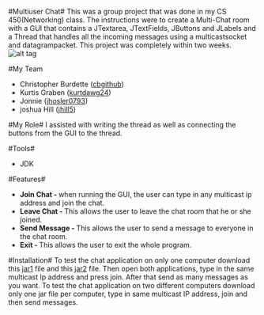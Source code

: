 #Multiuser Chat#
This was a group project that was done in my CS 450(Networking) class. The instructions were to create a Multi-Chat room with a GUI that contains a JTextarea, JTextFields, JButtons and JLabels and a Thread that handles all the incoming messages using a multicastsocket and datagrampacket. This project was completely within two weeks.
![alt tag](https://cloud.githubusercontent.com/assets/8529024/11330866/302932f6-9178-11e5-8e98-919e4a91a2b2.png) 

#My Team
 <ul>
    <li>Christopher Burdette (<a href="http://github.com/cbgithub">cbgithub</a>)</li>
    <li>Kurtis Graben (<a href="http://github.com/kurtdawg24">kurtdawg24</a>)</li>
    <li>Jonnie (<a href="https://github.com/jhosler0793">jhosler0793</a>)</li>
    <li>joshua Hill (<a href="https://github.com/jhill5">jhill5</a>)</li>
  </ul>

#My Role#
I assisted with writing the thread as well as connecting the buttons from the GUI to the thread.

#Tools#
<ul>
<li> JDK </li>
 </ul>

#Features#
  <ul>
    <li><b>Join Chat - </b>
     when running the GUI, the user can type in any multicast ip address and join the chat.
    </li>
    <li><b>Leave Chat - </b>
     This allows the user to leave the chat room that he or she joined. 
    </li>
     <li><b>Send Message - </b>
     This allows the user to send a message to everyone in the chat room.
    </li>
     <li><b>Exit - </b>
     This allows the user to exit the whole program.
    </li>
  </ul>


#Installation#
To test the chat application on only one computer download this <a href="https://github.com/cbgithub/Multiuser-Chat/blob/master/MultiCastDemo1.jar?raw=true">jar1</a> file and this <a href="https://github.com/cbgithub/Multiuser-Chat/blob/master/MultiCastDemo2.jar?raw=true">jar2</a> file. Then open both applications, type in the same multicast Ip address and press join. After that send as many messages as you want. To test the chat application on two different computers download only one jar file per computer, type in same multicast IP address, join and then send messages.
